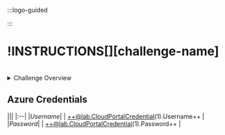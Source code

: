 :::logo-guided

:::

# !INSTRUCTIONS[][challenge-name]
<br>

<details>
<summary class=button>Challenge Overview</summary>
!INSTRUCTIONS[][overview]
</details>

## Azure Credentials
|||
|:--|
|*Username*|
| ++@lab.CloudPortalCredential(1).Username++  |
|*Password*|
| ++@lab.CloudPortalCredential(1).Password++  |
